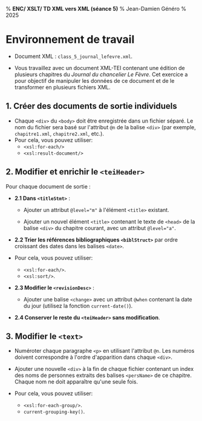 % __ENC/ XSLT/ TD XML vers XML (séance 5)__
% Jean-Damien Généro
% 2025

# Environnement de travail

- Document XML : `class_5_journal_lefevre.xml`.

- Vous travaillez avec un document XML-TEI contenant une édition de plusieurs chapitres du *Journal du chancelier Le Fèvre*. Cet exercice a pour objectif de manipuler les données de ce document et de le transformer en plusieurs fichiers XML.

## 1. Créer des documents de sortie individuels

- Chaque `<div>` du `<body>` doit être enregistrée dans un fichier séparé. Le nom du fichier sera basé sur l'attribut `@n` de la balise `<div>` (par exemple, `chapitre1.xml`, `chapitre2.xml`, etc.).
- Pour cela, vous pouvez utiliser:
  - `<xsl:for-each/>`
  - `<xsl:result-document/>`

## 2. Modifier et enrichir le `<teiHeader>`

Pour chaque document de sortie :  

- **2.1 Dans `<titleStmt>`** :

  - Ajouter un attribut `@level="m"` à l'élément `<title>` existant.

  - Ajouter un nouvel élément `<title>` contenant le texte de `<head>` de la balise `<div>` du chapitre courant, avec un attribut `@level="a"`.

- **2.2 Trier les références bibliographiques `<biblStruct>`** par ordre croissant des dates dans les balises `<date>`.
- Pour cela, vous pouvez utiliser:
  - `<xsl:for-each/>`.
  - `<xsl:sort/>`.

- **2.3 Modifier le `<revisionDesc>`** :

  - Ajouter une balise `<change>` avec un attribut `@when` contenant la date du jour (utilisez la fonction `current-date()`).

- **2.4 Conserver le reste du `<teiHeader>` sans modification**.

## 3. **Modifier le `<text>`**

- Numéroter chaque paragraphe `<p>` en utilisant l'attribut `@n`. Les numéros doivent correspondre à l'ordre d'apparition dans chaque `<div>`.

- Ajouter une nouvelle `<div>` à la fin de chaque fichier contenant un index des noms de personnes extraits des balises `<persName>` de ce chapitre. Chaque nom ne doit apparaître qu'une seule fois.
- Pour cela, vous pouvez utiliser:
  - `<xsl:for-each-group/>`.
  - `current-grouping-key()`.


